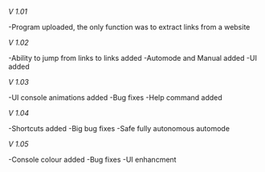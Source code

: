 *V 1.01*

-Program uploaded, the only function was to extract links from a website

*V 1.02*

-Ability to jump from links to links added
-Automode and Manual added
-UI added

*V 1.03*

-UI console animations added
-Bug fixes
-Help command added

*V 1.04*

-Shortcuts added
-Big bug fixes
-Safe fully autonomous automode

*V 1.05*

-Console colour added
-Bug fixes
-UI enhancment
